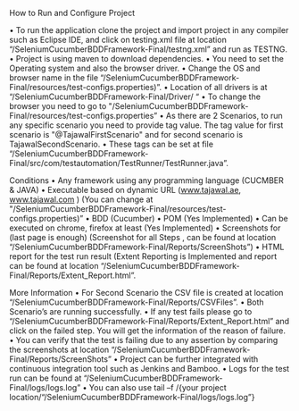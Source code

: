How to Run and Configure Project


•	To run the application clone the project and import project in any compiler such as Eclipse IDE, and click on testing.xml file at location “/SeleniumCucumberBDDFramework-Final/testng.xml” and run as TESTNG.
•	Project is using maven to download dependencies.
•	You need to set the Operating system and also the browser driver.
•	Change the OS and browser name in the file “/SeleniumCucumberBDDFramework-Final/resources/test-configs.properties)”.
•	Location of all drivers is at “/SeleniumCucumberBDDFramework-Final/Driver/ “
•	To change the browser you need to go to "/SeleniumCucumberBDDFramework-Final/resources/test-configs.properties” 
•	As there are 2 Scenarios, to run any specific scenario you need to provide tag value. The tag value for first scenario is "@TajawalFirstScenario" and for second scenario is TajawalSecondScenario. 
•	These tags can be set at file “/SeleniumCucumberBDDFramework-Final/src/com/testautomation/TestRunner/TestRunner.java”.


Conditions
•	Any framework using any programming language (CUCMBER & JAVA)
•	Executable based on dynamic URL (www.tajawal.ae, www.tajawal.com )  (You can change at "/SeleniumCucumberBDDFramework-Final/resources/test-configs.properties)”
•	BDD (Cucumber)
•	POM (Yes Implemented)
•	Can be executed on chrome, firefox at least (Yes Implemented)
•	Screenshots for (last page is enough) (Screenshot for all Steps , can be found at location “/SeleniumCucumberBDDFramework-Final/Reports/ScreenShots”)
•	HTML report for the test run result (Extent Reporting is Implemented and report can be found at location “/SeleniumCucumberBDDFramework-Final/Reports/Extent_Report.html”.

 
 
More Information
•	For Second Scenario the CSV file is created at location “/SeleniumCucumberBDDFramework-Final/Reports/CSVFiles”.
•	Both Scenario’s are running successfully.
•	If any test fails please go to “/SeleniumCucumberBDDFramework-Final/Reports/Extent_Report.html” and click on the failed step. You will get the information of the reason of failure.
•	You can verify that the test is failing due to any assertion by comparing the screenshots at location “/SeleniumCucumberBDDFramework-Final/Reports/ScreenShots”
•	Project can be further integrated with continuous integration tool such as Jenkins and Bamboo.
•	Logs for the test run can be found at “/SeleniumCucumberBDDFramework-Final/logs/logs.log”
•	You can also use tail –f /{your project location/“/SeleniumCucumberBDDFramework-Final/logs/logs.log”}

